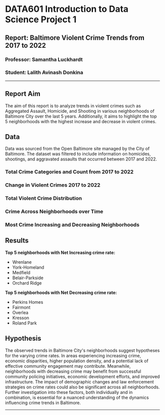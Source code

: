 # DATA601 Introduction to Data Science Project 1

## Report: Baltimore Violent Crime Trends from 2017 to 2022

### Professor: Samantha Luckhardt
### Student: Lalith Avinash Donkina

---

## Report Aim

The aim of this report is to analyze trends in violent crimes such as Aggregated Assault, Homicide, and Shooting in various neighborhoods of Baltimore City over the last 5 years. Additionally, it aims to highlight the top 5 neighborhoods with the highest increase and decrease in violent crimes.

## Data

Data was sourced from the Open Baltimore site managed by the City of Baltimore. The dataset was filtered to include information on homicides, shootings, and aggravated assaults that occurred between 2017 and 2022.

### Total Crime Categories and Count from 2017 to 2022

### Change in Violent Crimes 2017 to 2022

### Total Violent Crime Distribution

### Crime Across Neighborhoods over Time

### Most Crime Increasing and Decreasing Neighborhoods

## Results

**Top 5 neighborhoods with Net Increasing crime rate:**
- Wrenlane
- York-Homeland
- Medfield
- Belair-Parkside
- Orchard Ridge

**Top 5 neighborhoods with Net Decreasing crime rate:**
- Perkins Homes
- Fairmont
- Overlea
- Kresson
- Roland Park

## Hypothesis

The observed trends in Baltimore City's neighborhoods suggest hypotheses for the varying crime rates. In areas experiencing increasing crime, economic disparities, higher population density, and a potential lack of effective community engagement may contribute. Meanwhile, neighborhoods with decreasing crime may benefit from successful community policing initiatives, economic development efforts, and improved infrastructure. The impact of demographic changes and law enforcement strategies on crime rates could also be significant across all neighborhoods. Further investigation into these factors, both individually and in combination, is essential for a nuanced understanding of the dynamics influencing crime trends in Baltimore.

---

